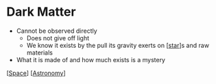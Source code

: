 # Dark Matter

- Cannot be observed directly
  - Does not give off light
  - We know it exists by the pull its gravity exerts on [[star]]s and raw materials
- What it is made of and how much exists is a mystery

[[Space]] [[Astronomy]]

[//begin]: # "Autogenerated link references for markdown compatibility"
[star]: star "Star"
[Space]: space "Space"
[Astronomy]: astronomy "Astronomy"
[//end]: # "Autogenerated link references"
